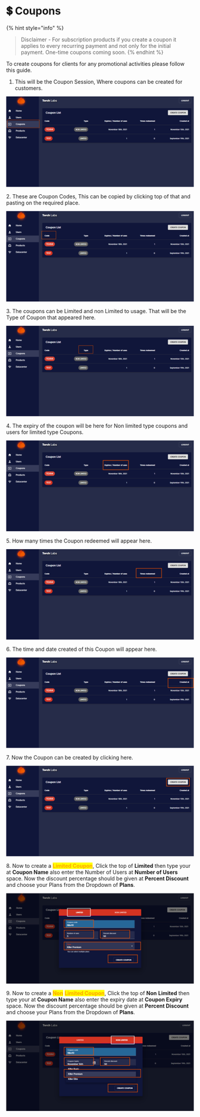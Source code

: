 # 💲 Coupons

{% hint style="info" %}
> Disclaimer - For subscription products if you create a coupon it applies to every recurring payment and not only for the initial payment. One-time coupons coming soon.
{% endhint %}

To create coupons for clients for any promotional activities please follow this guide.

1. This will be the Coupon Session, Where coupons can be created for customers.&#x20;

![](<../../.gitbook/assets/Untitled design (34).png>)

2\. These are Coupon Codes, This can be copied by clicking top of that and pasting on the required place.&#x20;

![](<../../.gitbook/assets/Untitled design (1) (11).png>)

3\. The coupons can be Limited and non Limited to  usage. That will be the Type of Coupon that appeared here.

![](<../../.gitbook/assets/Untitled design (2) (2).png>)

4\. The expiry of the coupon will be here for Non limited type coupons and users for limited type Coupons.

![](<../../.gitbook/assets/Untitled design (3) (7).png>)

5\. How many times the Coupon redeemed will appear here.&#x20;

![](<../../.gitbook/assets/Untitled design (4) (7).png>)

6\. The time and date created of this Coupon will appear here.

![](<../../.gitbook/assets/Untitled design (5) (3).png>)

7\. Now the Coupon can be created by clicking here.

![](<../../.gitbook/assets/Untitled design (6) (8).png>)

8\. Now to create a <mark style="color:orange;">**Limited Coupon**</mark>, Click the top of **Limited** then type your at **Coupon Name** also enter the Number of Users at **Number of Users** space. Now the discount percentage should be given at **Percent Discount** and choose your Plans from the Dropdown of **Plans**.

![](<../../.gitbook/assets/Untitled design (7) (4).png>)

9\. Now to create a <mark style="color:orange;">**Non**</mark> <mark style="color:orange;">**Limited Coupon**</mark>, Click the top of **Non** **Limited** then type your at **Coupon Name** also enter the expiry date at **Coupon Expiry** space. Now the discount percentage should be given at **Percent Discount** and choose your Plans from the Dropdown of **Plans**.

![](<../../.gitbook/assets/Untitled design (8) (1).png>)

